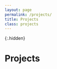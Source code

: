 ```yaml
---
layout: page
permalink: /projects/
title: Projects
class: projects
---
```


{:.hidden}
# Projects
<!---
{:.lead}
Here are some projects I did for research, term projects, or just for fun. Click the pictures to see the enlarged picture.
<div class="grid">
  {% for project in site.data.projects %}
    {% include project.html project=project %}
  {% endfor %}
</div>
-->